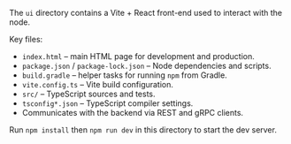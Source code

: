 The `ui` directory contains a Vite + React front-end used to interact with the node.

Key files:
- `index.html` – main HTML page for development and production.
- `package.json` / `package-lock.json` – Node dependencies and scripts.
- `build.gradle` – helper tasks for running `npm` from Gradle.
- `vite.config.ts` – Vite build configuration.
- `src/` – TypeScript sources and tests.
- `tsconfig*.json` – TypeScript compiler settings.
- Communicates with the backend via REST and gRPC clients.

Run `npm install` then `npm run dev` in this directory to start the dev server.

